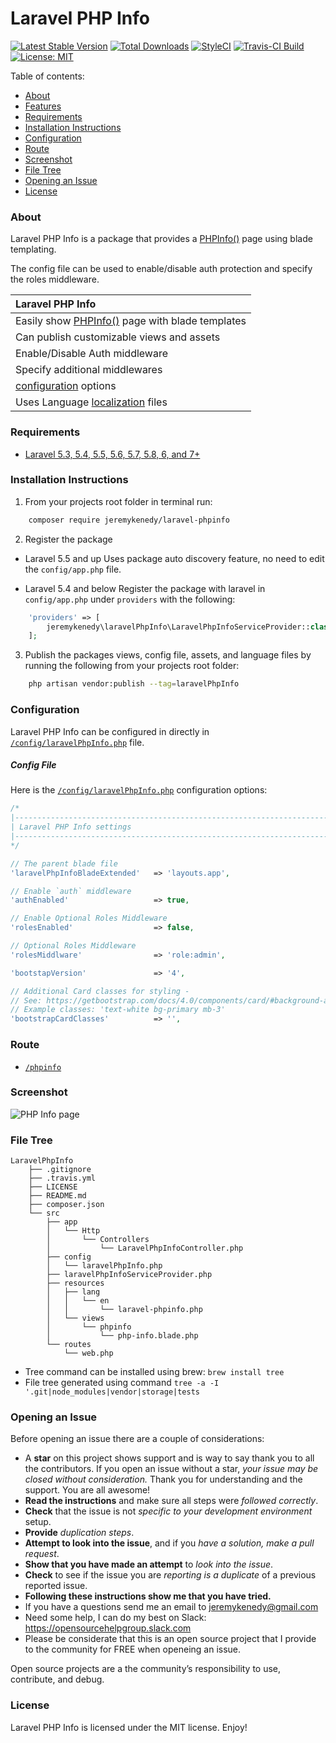 # Laravel PHP Info

[![Latest Stable Version](https://poser.pugx.org/jeremykenedy/laravel-phpinfo/v/stable)](https://packagist.org/packages/jeremykenedy/laravel-phpinfo)
[![Total Downloads](https://poser.pugx.org/jeremykenedy/laravel-phpinfo/downloads)](https://packagist.org/packages/jeremykenedy/laravel-phpinfo)
[![StyleCI](https://github.styleci.io/repos/120066993/shield?branch=master)](https://github.styleci.io/repos/120066993)
[![Travis-CI Build](https://travis-ci.org/jeremykenedy/laravel-phpinfo.svg?branch=master)](https://travis-ci.org/jeremykenedy/laravel-phpinfo)
[![License: MIT](https://img.shields.io/badge/License-MIT-yellow.svg)](https://opensource.org/licenses/MIT)

Table of contents:
- [About](#about)
- [Features](#features)
- [Requirements](#requirements)
- [Installation Instructions](#installation-instructions)
- [Configuration](#configuration)
- [Route](#route)
- [Screenshot](#screenshot)
- [File Tree](#file-tree)
- [Opening an Issue](#opening-an-issue)
- [License](#license)

### About
Laravel PHP Info is a package that provides a [PHPInfo()](http://php.net/manual/en/function.phpinfo.php) page using blade templating.

The config file can be used to enable/disable auth protection and specify the roles middleware.

| Laravel PHP Info |
| :------------ |
| Easily show [PHPInfo()](http://php.net/manual/en/function.phpinfo.php) page with blade templates |
| Can publish customizable views and assets |
| Enable/Disable Auth middleware |
| Specify additional middlewares |
| [configuration](#configuration) options |
| Uses Language [localization](https://laravel.com/docs/5.5/localization) files |

### Requirements
* [Laravel 5.3, 5.4, 5.5, 5.6, 5.7, 5.8, 6, and 7+](https://laravel.com/docs/installation)

### Installation Instructions
1. From your projects root folder in terminal run:

```bash
    composer require jeremykenedy/laravel-phpinfo
```

2. Register the package

* Laravel 5.5 and up
Uses package auto discovery feature, no need to edit the `config/app.php` file.

* Laravel 5.4 and below
Register the package with laravel in `config/app.php` under `providers` with the following:

```php
    'providers' => [
        jeremykenedy\laravelPhpInfo\LaravelPhpInfoServiceProvider::class,
    ];
```

3. Publish the packages views, config file, assets, and language files by running the following from your projects root folder:

```bash
    php artisan vendor:publish --tag=laravelPhpInfo
```

### Configuration
Laravel PHP Info can be configured in directly in [`/config/laravelPhpInfo.php`](https://github.com/jeremykenedy/laravel-phpinfo/blob/master/src/config/laravelPhpInfo.php) file.

##### Config File
Here is the [`/config/laravelPhpInfo.php`](https://github.com/jeremykenedy/laravel-phpinfo/blob/master/src/config/laravelPhpInfo.php) configuration options:

```php
/*
|--------------------------------------------------------------------------
| Laravel PHP Info settings
|--------------------------------------------------------------------------
*/

// The parent blade file
'laravelPhpInfoBladeExtended'   => 'layouts.app',

// Enable `auth` middleware
'authEnabled'                   => true,

// Enable Optional Roles Middleware
'rolesEnabled'                  => false,

// Optional Roles Middleware
'rolesMiddlware'                => 'role:admin',

'bootstapVersion'               => '4',

// Additional Card classes for styling -
// See: https://getbootstrap.com/docs/4.0/components/card/#background-and-color
// Example classes: 'text-white bg-primary mb-3'
'bootstrapCardClasses'          => '',
```

### Route
* [`/phpinfo`](https://github.com/jeremykenedy/laravel-phpinfo/blob/master/src/resources/views/phpinfo/php-info.blade.php)

### Screenshot
![PHP Info page](https://s3-us-west-2.amazonaws.com/github-project-images/laravel-phpinfo/phpinfo1.jpg)

### File Tree

```
LaravelPhpInfo
    ├── .gitignore
    ├── .travis.yml
    ├── LICENSE
    ├── README.md
    ├── composer.json
    └── src
        ├── app
        │   └── Http
        │       └── Controllers
        │           └── LaravelPhpInfoController.php
        ├── config
        │   └── laravelPhpInfo.php
        ├── laravelPhpInfoServiceProvider.php
        ├── resources
        │   ├── lang
        │   │   └── en
        │   │       └── laravel-phpinfo.php
        │   └── views
        │       └── phpinfo
        │           └── php-info.blade.php
        └── routes
            └── web.php

```

* Tree command can be installed using brew: `brew install tree`
* File tree generated using command `tree -a -I '.git|node_modules|vendor|storage|tests`

### Opening an Issue
Before opening an issue there are a couple of considerations:
* A **star** on this project shows support and is way to say thank you to all the contributors. If you open an issue without a star, *your issue may be closed without consideration.* Thank you for understanding and the support. You are all awesome!
* **Read the instructions** and make sure all steps were *followed correctly*.
* **Check** that the issue is not *specific to your development environment* setup.
* **Provide** *duplication steps*.
* **Attempt to look into the issue**, and if you *have a solution, make a pull request*.
* **Show that you have made an attempt** to *look into the issue*.
* **Check** to see if the issue you are *reporting is a duplicate* of a previous reported issue.
* **Following these instructions show me that you have tried.**
* If you have a questions send me an email to jeremykenedy@gmail.com
* Need some help, I can do my best on Slack: https://opensourcehelpgroup.slack.com
* Please be considerate that this is an open source project that I provide to the community for FREE when openeing an issue. 

Open source projects are a the community’s responsibility to use, contribute, and debug.

### License
Laravel PHP Info is licensed under the MIT license. Enjoy!
